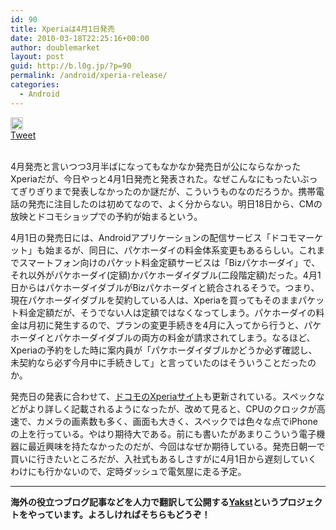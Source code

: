 ```yaml
---
id: 90
title: Xperiaは4月1日発売
date: 2010-03-18T22:25:16+00:00
author: doublemarket
layout: post
guid: http://b.l0g.jp/?p=90
permalink: /android/xperia-release/
categories:
  - Android
---
```

<div class='wp_social_bookmarking_light'>
  <div class="wsbl_hatena_button">
    <a href="http://b.hatena.ne.jp/entry/http://b.l0g.jp/android/xperia-release/" class="hatena-bookmark-button" data-hatena-bookmark-title="Xperiaは4月1日発売" data-hatena-bookmark-layout="standard" title="このエントリーをはてなブックマークに追加"> <img src="//b.hatena.ne.jp/images/entry-button/button-only@2x.png" alt="このエントリーをはてなブックマークに追加" width="20" height="20" style="border: none;" /></a>
  </div>
  
  <div class="wsbl_facebook_like">
    <div id="fb-root">
    </div><fb:like href="http://b.l0g.jp/android/xperia-release/" layout="button_count" action="like" width="100" share="false" show_faces="false" ></fb:like>
  </div>
  
  <div class="wsbl_twitter">
    <a href="https://twitter.com/share" class="twitter-share-button"{count} data-url="http://b.l0g.jp/android/xperia-release/" data-text="Xperiaは4月1日発売" data-via="dblmkt " data-lang="ja">Tweet</a>
  </div>
  
  <div class="wsbl_google_plus_one">
    <g:plusone size="medium" annotation="none" href="http://b.l0g.jp/android/xperia-release/" ></g:plusone>
  </div>
</div>

<br class='wp_social_bookmarking_light_clear' />

4月発売と言いつつ3月半ばになってもなかなか発売日が公にならなかったXperiaだが、今日やっと4月1日発売と発表された。なぜこんなにもったいぶってぎりぎりまで発表しなかったのか謎だが、こういうものなのだろうか。携帯電話の発売に注目したのは初めてなので、よく分からない。明日18日から、CMの放映とドコモショップでの予約が始まるという。

4月1日の発売日には、Androidアプリケーションの配信サービス「ドコモマーケット」も始まるが、同日に、パケホーダイの料金体系変更もあるらしい。これまでスマートフォン向けのパケット料金定額サービスは「Bizパケホーダイ」で、それ以外がパケホーダイ(定額)かパケホーダイダブル(二段階定額)だった。4月1日からはパケホーダイダブルがBizパケホーダイと統合されるそうで。つまり、現在パケホーダイダブルを契約している人は、Xperiaを買ってもそのままパケット料金定額だが、そうでない人は定額ではなくなってしまう。パケホーダイの料金は月初に発生するので、プランの変更手続きを4月に入ってから行うと、パケホーダイとパケホーダイダブルの両方の料金が請求されてしまう。なるほど、Xperiaの予約をした時に案内員が「パケホーダイダブルかどうか必ず確認し、未契約なら必ず今月中に手続きして」と言っていたのはそういうことだったのか。

発売日の発表に合わせて、<a href="http://www.nttdocomo.co.jp/product/foma/smart_phone/so01b/index.html" target="_blank">ドコモのXperiaサイト</a>も更新されている。スペックなどがより詳しく記載されるようになったが、改めて見ると、CPUのクロックが高速で、カメラの画素数も多く、画面も大きく、スペックでは色々な点でiPhoneの上を行っている。やはり期待大である。前にも書いたがあまりこういう電子機器に最近興味を持たなかったのだが、今回はなぜか期待している。発売日朝一で買いに行きたいところだが、入社式もあるしさすがに4月1日から遅刻していくわけにも行かないので、定時ダッシュで電気屋に走る予定。

* * *

**海外の役立つブログ記事などを人力で翻訳して公開する[Yakst](https://yakst.com/ja)というプロジェクトをやっています。よろしければそちらもどうぞ！**